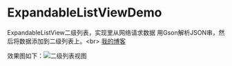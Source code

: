  ExpandableListViewDemo 
 ======================
 
 ExpandableListView二级列表，实现里从网络请求数据 用Gson解析JSON串，然后将数据添加到二级列表上。\<br> 
 [我的博客](http://blog.csdn.net/zhuozhuowei/article/details/51164334)
 
 效果图如下：![二级列表视图](https://github.com/zhuozhuowei/ExpandableListDemo/edit/master/expandable.gif)
